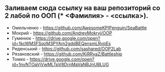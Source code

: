 ## Заливаем сюда ссылку на ваш репозиторий со 2 лабой по ООП (* <Фамилия> - <ссылка>).

* Омельченко - https://github.com/AwesomeKPIPenguin/SeaBattle 
* Мокрий - https://github.com/AndreyMokryj/OOP
* Гуменюк - https://drive.google.com/open?id=1kcWM3FSqzM3PYAm2gddBEQensmLRvpEs
* Реденський - https://github.com/sashared/OOP2Lab
* Рязановский - https://github.com/KiRRyaZ/Battleship
* Томко - https://drive.google.com/open?id=1nvNTOaVjVwMLTpV8DrnMaVaNBJnUBLUG
